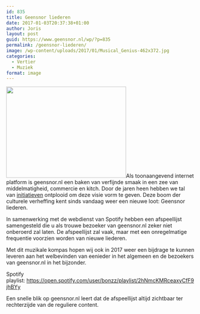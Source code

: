 ```yaml
---
id: 835
title: Geensnor liederen
date: 2017-01-03T20:37:38+01:00
author: Joris
layout: post
guid: https://www.geensnor.nl/wp/?p=835
permalink: /geensnor-liederen/
image: /wp-content/uploads/2017/01/Musical_Genius-462x372.jpg
categories:
  - Vertier
  - Muziek
format: image
---
```

<img class="alignleft" src="https://img.buzzfeed.com/buzzfeed-static/static/2015-10/1/11/enhanced/webdr14/enhanced-21115-1443713969-1.jpg?no-auto" width="321" height="244" />Als toonaangevend internet platform is geensnor.nl een baken van verfijnde smaak in een zee van middelmatigheid, commercie en kitch. Door de jaren heen hebben we tal van [initiatieven](https://advies.geensnor.nl) ontplooid om deze visie vorm te geven. Deze boom der culturele verheffing kent sinds vandaag weer een nieuwe loot: Geensnor liederen.

In samenwerking met de webdienst van Spotify hebben een afspeellijst samengesteld die u als trouwe bezoeker van geensnor.nl zeker niet onberoerd zal laten. De afspeellijst zal vaak, maar met een onregelmatige frequentie voorzien worden van nieuwe liederen.

Met dit muzikale kompas hopen wij ook in 2017 weer een bijdrage te kunnen leveren aan het welbevinden van eenieder in het algemeen en de bezoekers van geensnor.nl in het bijzonder.

Spotify playlist: <https://open.spotify.com/user/bonzz/playlist/2hNmcKMRceaxyCfF9jhBYy>

Een snelle blik op geensnor.nl leert dat de afspeellijst altijd zichtbaar ter rechterzijde van de reguliere content.